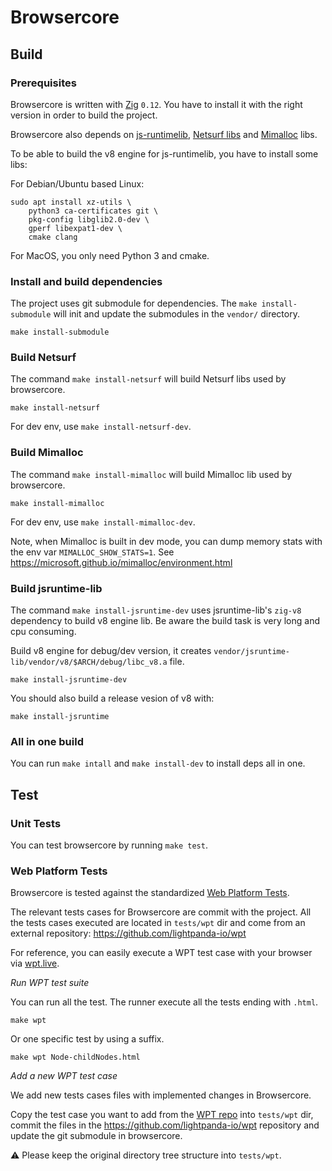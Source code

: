 # Browsercore

## Build

### Prerequisites

Browsercore is written with [Zig](https://ziglang.org/) `0.12`. You have to
install it with the right version in order to build the project.

Browsercore also depends on
[js-runtimelib](https://github.com/francisbouvier/jsruntime-lib/),
[Netsurf libs](https://www.netsurf-browser.org/) and
[Mimalloc](https://microsoft.github.io/mimalloc) libs.

To be able to build the v8 engine for js-runtimelib, you have to install some libs:

For Debian/Ubuntu based Linux:
```
sudo apt install xz-utils \
    python3 ca-certificates git \
    pkg-config libglib2.0-dev \
    gperf libexpat1-dev \
    cmake clang
```

For MacOS, you only need Python 3 and cmake.

### Install and build dependencies

The project uses git submodule for dependencies.
The `make install-submodule` will init and update the submodules in the `vendor/`
directory.

```
make install-submodule
```

### Build Netsurf

The command `make install-netsurf` will build Netsurf libs used by browsercore.
```
make install-netsurf
```

For dev env, use `make install-netsurf-dev`.

### Build Mimalloc

The command `make install-mimalloc` will build Mimalloc lib used by browsercore.
```
make install-mimalloc
```

For dev env, use `make install-mimalloc-dev`.

Note, when Mimalloc is built in dev mode, you can dump memory stats with the
env var `MIMALLOC_SHOW_STATS=1`. See
https://microsoft.github.io/mimalloc/environment.html

### Build jsruntime-lib

The command `make install-jsruntime-dev` uses jsruntime-lib's `zig-v8` dependency to build v8 engine lib.
Be aware the build task is very long and cpu consuming.

Build v8 engine for debug/dev version, it creates
`vendor/jsruntime-lib/vendor/v8/$ARCH/debug/libc_v8.a` file.

```
make install-jsruntime-dev
```

You should also build a release vesion of v8 with:

```
make install-jsruntime
```

### All in one build

You can run `make intall` and `make install-dev` to install deps all in one.

## Test

### Unit Tests

You can test browsercore by running `make test`.

### Web Platform Tests

Browsercore is tested against the standardized [Web Platform
Tests](https://web-platform-tests.org/).

The relevant tests cases for Browsercore are commit with the project.
All the tests cases executed are located in `tests/wpt` dir and come from an
external repository: https://github.com/lightpanda-io/wpt

For reference, you can easily execute a WPT test case with your browser via
[wpt.live](https://wpt.live).

*Run WPT test suite*

You can run all the test.
The runner execute all the tests ending with `.html`.
```
make wpt
```

Or one specific test by using a suffix.
```
make wpt Node-childNodes.html
```

*Add a new WPT test case*

We add new tests cases files with implemented changes in Browsercore.

Copy the test case you want to add from the [WPT
repo](https://github.com/web-platform-tests/wpt) into `tests/wpt` dir, commit
the files in the https://github.com/lightpanda-io/wpt repository and update the
git submodule in browsercore.

:warning: Please keep the original directory tree structure into `tests/wpt`.
